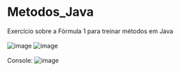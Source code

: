 # Metodos_Java
Exercício sobre a Fórmula 1 para treinar métodos em Java
<br>
<br>
![image](https://github.com/guiKD/Metodos_Java/assets/125158583/21bba328-1cb9-4ca6-9407-24ead0282f55)
![image](https://github.com/guiKD/Metodos_Java/assets/125158583/a26ee3f3-6c97-4f93-9b1d-d9fd98b6b175)
<br>
<br>
Console:
![image](https://github.com/guiKD/Metodos_Java/assets/125158583/4024b2b2-fd5f-4383-8942-12f0337396e6)
